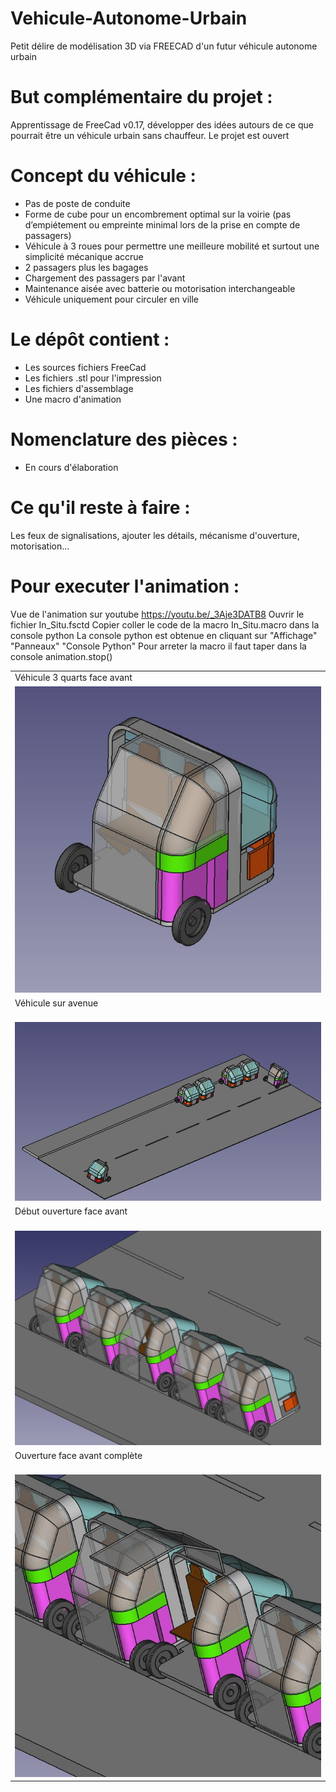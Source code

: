 # Vehicule-Autonome-Urbain
Petit délire de modélisation 3D via FREECAD d'un futur véhicule autonome urbain


But complémentaire du projet :
==============================

Apprentissage de FreeCad v0.17, développer des idées autours de ce que pourrait être un véhicule urbain sans chauffeur. 
Le projet est ouvert

Concept du véhicule :
=====================

- Pas de poste de conduite
- Forme de cube pour un encombrement optimal sur la voirie (pas d’empiétement ou empreinte minimal lors de la prise en compte de passagers)
- Véhicule à 3 roues pour permettre une meilleure mobilité et surtout une simplicité mécanique accrue
- 2 passagers plus les bagages
- Chargement des passagers par l'avant
- Maintenance aisée avec batterie ou motorisation interchangeable
- Véhicule uniquement pour circuler en ville


Le dépôt contient :
===================

- Les sources fichiers FreeCad
- Les fichiers .stl pour l'impression
- Les fichiers d'assemblage
- Une macro d'animation
  


Nomenclature des pièces :
=========================

- En cours d'élaboration


Ce qu'il reste à faire :
========================

Les feux de signalisations, ajouter les détails, mécanisme d'ouverture, motorisation...


Pour executer l'animation :
===========================
Vue de l'animation sur youtube https://youtu.be/_3Aje3DATB8
Ouvrir le fichier In_Situ.fsctd
Copier coller le code de la macro In_Situ.macro dans la console python
La console python est obtenue en cliquant sur "Affichage" "Panneaux" "Console Python"
Pour arreter la macro il faut taper dans la console animation.stop() 


<table>
<tr><td>
Véhicule 3 quarts face avant
</td></tr>
<tr><td>
<img src="https://raw.githubusercontent.com/fran6t/Vehicule-Autonome-Urbain/master/v0.1/Assemblage.jpg" title="Véhicule 3 quarts face avant" />
</td></tr>
<tr><td>
Véhicule sur avenue
</td></tr>
<tr><td>
<br />
<img src="https://raw.githubusercontent.com/fran6t/Vehicule-Autonome-Urbain/master/v0.1/In_Situ.jpg" title="Vue avenue" />
</td></tr>
<tr><td>
Début ouverture face avant
</td></tr>
<tr><td>
<br />
<img src="https://github.com/fran6t/Vehicule-Autonome-Urbain/blob/master/v0.1/Chargement-passager-1.jpg" title="Vue avenue" />
</td></tr>
<tr><td>
Ouverture face avant complète
</td></tr>
<tr><td>
<br />
<img src="https://raw.githubusercontent.com/fran6t/Vehicule-Autonome-Urbain/master/v0.1/Chargement-passager-2.jpg" title="Vue avenue" />
</td></tr>
</table>
